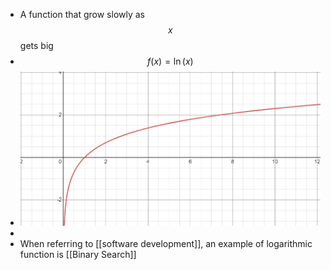 - A function that grow slowly as $$x$$ gets big
- $$f(x) = \ln(x)$$
- ![logarithmic_function.png](../assets/logarithmic_function_1699523439560_0.png)
-
- When referring to [[software development]], an example of logarithmic function is [[Binary Search]]
